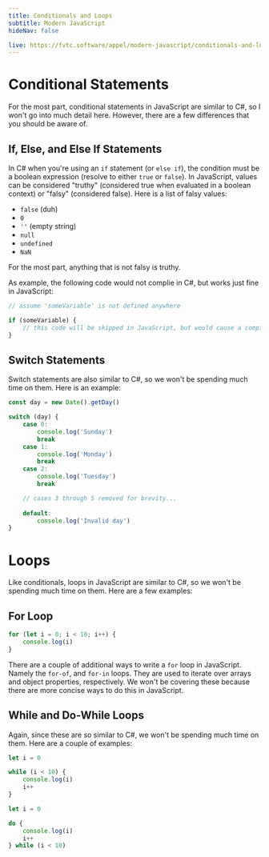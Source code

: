 ```yaml
---
title: Conditionals and Loops
subtitle: Modern JavaScript
hideNav: false

live: https://fvtc.software/appel/modern-javascript/conditionals-and-loops
---
```


# Conditional Statements

For the most part, conditional statements in JavaScript are similar to C#, so I won't go into much detail here. However, there are a few differences that you should be aware of.

## If, Else, and Else If Statements

In C# when you're using an `if` statement (or `else if`), the condition must be a boolean expression (resolve to either `true` or `false`). In JavaScript, values can be considered "truthy" (considered true when evaluated in a boolean context) or "falsy" (considered false). Here is a list of falsy values:

- `false` (duh)
- `0`
- `''` (empty string)
- `null`
- `undefined`
- `NaN`

For the most part, anything that is not falsy is truthy.

As example, the following code would not complie in C#, but works just fine in JavaScript:

```javascript
// assume 'someVariable' is not defined anywhere

if (someVariable) {
	// this code will be skipped in JavaScript, but would cause a compile error in C#
}
```

## Switch Statements

Switch statements are also similar to C#, so we won't be spending much time on them. Here is an example:

```javascript
const day = new Date().getDay()

switch (day) {
	case 0:
		console.log('Sunday')
		break
	case 1:
		console.log('Monday')
		break
	case 2:
		console.log('Tuesday')
		break

	// cases 3 through 5 removed for brevity...
	
	default:
		console.log('Invalid day')
}
```

# Loops

Like conditionals, loops in JavaScript are similar to C#, so we won't be spending much time on them. Here are a few examples:

## For Loop

```javascript
for (let i = 0; i < 10; i++) {
	console.log(i)
}
```

There are a couple of additional ways to write a `for` loop in JavaScript. Namely the `for-of`, and `for-in` loops. They are used to iterate over arrays and object properties, respectively. We won't be covering these because there are more concise ways to do this in JavaScript.

## While and Do-While Loops

Again, since these are so similar to C#, we won't be spending much time on them. Here are a couple of examples:

```javascript
let i = 0

while (i < 10) {
	console.log(i)
	i++
}
```

```javascript
let i = 0

do {
	console.log(i)
	i++
} while (i < 10)
```
